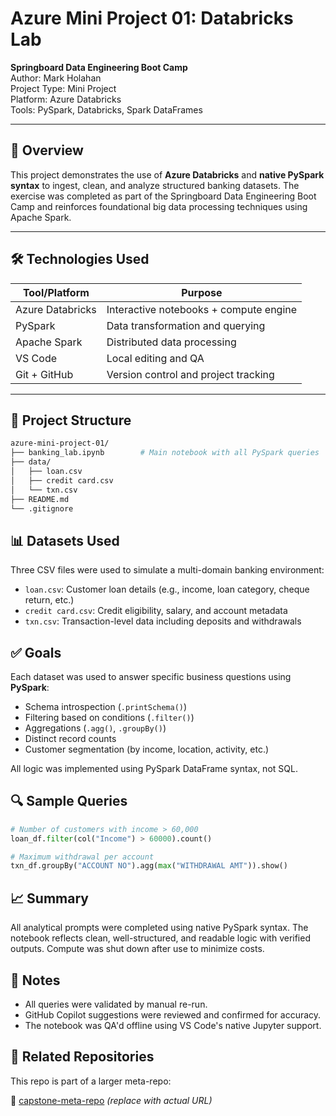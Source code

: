 # Azure Mini Project 01: Databricks Lab

**Springboard Data Engineering Boot Camp**  
Author: Mark Holahan  
Project Type: Mini Project  
Platform: Azure Databricks  
Tools: PySpark, Databricks, Spark DataFrames

---

## 📘 Overview

This project demonstrates the use of **Azure Databricks** and **native PySpark syntax** to ingest, clean, and analyze structured banking datasets. The exercise was completed as part of the Springboard Data Engineering Boot Camp and reinforces foundational big data processing techniques using Apache Spark.

---

## 🛠️ Technologies Used

| Tool/Platform    | Purpose                                |
| ---------------- | -------------------------------------- |
| Azure Databricks | Interactive notebooks + compute engine |
| PySpark          | Data transformation and querying       |
| Apache Spark     | Distributed data processing            |
| VS Code          | Local editing and QA                   |
| Git + GitHub     | Version control and project tracking   |

---

## 📂 Project Structure

```bash
azure-mini-project-01/
├── banking_lab.ipynb        # Main notebook with all PySpark queries
├── data/
│   ├── loan.csv
│   ├── credit card.csv
│   └── txn.csv
├── README.md
└── .gitignore
```



## 📊 Datasets Used

Three CSV files were used to simulate a multi-domain banking environment:

- `loan.csv`: Customer loan details (e.g., income, loan category, cheque return, etc.)
- `credit card.csv`: Credit eligibility, salary, and account metadata
- `txn.csv`: Transaction-level data including deposits and withdrawals



## ✅ Goals

Each dataset was used to answer specific business questions using **PySpark**:

- Schema introspection (`.printSchema()`)
- Filtering based on conditions (`.filter()`)
- Aggregations (`.agg()`, `.groupBy()`)
- Distinct record counts
- Customer segmentation (by income, location, activity, etc.)

All logic was implemented using PySpark DataFrame syntax, not SQL.

## 🔍 Sample Queries

```python
# Number of customers with income > 60,000
loan_df.filter(col("Income") > 60000).count()

# Maximum withdrawal per account
txn_df.groupBy("ACCOUNT NO").agg(max("WITHDRAWAL AMT")).show()
```

## 📈 Summary

All analytical prompts were completed using native PySpark syntax.
The notebook reflects clean, well-structured, and readable logic with verified outputs.
Compute was shut down after use to minimize costs.



## 📌 Notes

- All queries were validated by manual re-run.
- GitHub Copilot suggestions were reviewed and confirmed for accuracy.
- The notebook was QA'd offline using VS Code's native Jupyter support.

## 📎 Related Repositories

This repo is part of a larger meta-repo:

🔗 [capstone-meta-repo](https://github.com/mtholahan/Springboard-Projects) *(replace with actual URL)*
